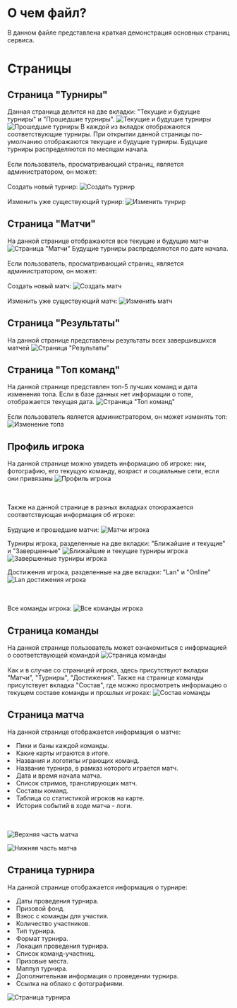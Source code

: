 # О чем файл?
В данном файле представлена краткая демонстрация основных страниц сервиса.

# Страницы
## Страница "Турниры"
Данная страница делится на две вкладки: "Текущие и будущие турниры" и "Прошедшие турниры".
![Текущие и будущие турниры](https://github.com/Tamada4a/KAST/blob/main/assets/2.%20Ongoing%20and%20upcoming%20events.png)
![Прошедшие турниры](https://github.com/Tamada4a/KAST/blob/main/assets/3.%20Ended%20events.png)
В каждой из вкладок отображаются соответствующие турниры. При открытии данной страницы по-умолчанию отображаются текущие и будущие турниры. Будущие турниры распределяются по месяцам начала.<br></br>
Если пользователь, просматривающий страниц, является администратором, он может:<br></br>
Создать новый турнир:
![Создать турнир](https://github.com/Tamada4a/KAST/blob/main/assets/4.%20Create%20new%20event.png)
<br></br>
Изменить уже существующий турнир:
![Изменить тунрир](https://github.com/Tamada4a/KAST/blob/main/assets/5.%20Edit%20event.png)

## Страница "Матчи"
На данной странице отображаются все текущие и будущие матчи
![Страница "Матчи"](https://github.com/Tamada4a/KAST/blob/main/assets/6.%20Matches%20page.png)
Будущие турниры распределяются по дате начала.<br></br>
Если пользователь, просматривающий страниц, является администратором, он может:<br></br>
Создать новый матч:
![Создать матч](https://github.com/Tamada4a/KAST/blob/main/assets/7.%20Create%20new%20match.png)
<br></br>
Изменить уже существующий матч:
![Изменить матч](https://github.com/Tamada4a/KAST/blob/main/assets/8.%20Edit%20match.png)

## Страница "Результаты"
На данной странице представлены результаты всех завершившихся матчей
![Страница "Результаты"](https://github.com/Tamada4a/KAST/blob/main/assets/9.%20Results%20page.png)

## Страница "Топ команд"
На данной странице представлен топ-5 лучших команд и дата изменения топа. Если в базе данных нет информации о топе, отображается текущая дата.
![Страница "Топ команд"](https://github.com/Tamada4a/KAST/blob/main/assets/10.%20Teams%20top%20page.png)
<br></br>
Если пользователь является администратором, он может изменять топ:
![Изменение топа](https://github.com/Tamada4a/KAST/blob/main/assets/11.%20Edit%20tems%20top.png)

## Профиль игрока
На данной странице можно увидеть информацию об игроке: ник, фотографию, его текущую команду, возраст и социальные сети, если они привязаны
![Профиль игрока](https://github.com/Tamada4a/KAST/blob/main/assets/1.%20Player%20profile.png)

<br></br>Также на данной странице в разных вкладках отоюражается соответствующая информация об игроке:<br></br>
Будущие и прошедшие матчи:
![Матчи игрока](https://github.com/Tamada4a/KAST/blob/main/assets/12.%20Player%20matches.png)

Турниры игрока, разделенные на две вкладки: "Ближайшие и текущие" и "Завершенные"
![Ближайшие и текущие турниры игрока](https://github.com/Tamada4a/KAST/blob/main/assets/13.%20Ongoing%20and%20upcoming%20player%20events.png)
![Завершенные турниры игрока](https://github.com/Tamada4a/KAST/blob/main/assets/14.%20Ended%20player%20events.png)

Достижения игрока, разделенные на две вкладки: "Lan" и "Online"
![Lan достижения игрока](https://github.com/Tamada4a/KAST/blob/main/assets/15.%20Player%20lan%20achievements.png)

<br></br>Все команды игрока:
![Все команды игрока](https://github.com/Tamada4a/KAST/blob/main/assets/16.%20Player%20rosters.png)

## Страница команды
На данной странице пользователь может ознакомиться с информацией о соответствующей командой
![Страница команды](https://github.com/Tamada4a/KAST/blob/main/assets/17.%20Team%20page.png)
<br></br>Как и в случае со страницей игрока, здесь присутствуют вкладки "Матчи", "Турниры", "Достижения". Также на странице команды присутствует вкладка "Состав", 
где можно просмотреть информацию о текущем составе команды и прошлых игроках:
![Состав команды](https://github.com/Tamada4a/KAST/blob/main/assets/18.%20Team%20players.png)

## Страница матча
На данной странице отображается информация о матче: 
<li>Пики и баны каждой команды.</li>
<li>Какие карты играются в итоге.</li>
<li>Названия и логотипы играющих команд.</li>
<li>Название турнира, в рамказ которого играется матч.</li>
<li>Дата и время начала матча.</li>
<li>Список стримов, транслирующих матч.</li>
<li>Составы команд.</li>
<li>Таблица со статистикой игроков на карте.</li>
<li>История событий в ходе матча - логи.</li>
<br></br>
 
![Верхняя часть матча](https://github.com/Tamada4a/KAST/blob/main/assets/19.%20Match%20page%20upper.png)

![Нижняя часть матча](https://github.com/Tamada4a/KAST/blob/main/assets/20.%20Match%20page%20bottom.png)

## Страница турнира
На данной странице отображается информация о турнире:
<li>Даты проведения турнира.</li>
<li>Призовой фонд.</li>
<li>Взнос с команды для участия.</li>
<li>Количество участников.</li>
<li>Тип турнира.</li>
<li>Формат турнира.</li>
<li>Локация проведения турнира.</li>
<li>Список команд-участниц.</li>
<li>Призовые места.</li>
<li>Маппул турнира.</li>
<li>Дополнительная информация о проведении турнира.</li>
<li>Ссылка на облако с фотографиями.</li>

![Страница турнира](https://github.com/Tamada4a/KAST/blob/main/assets/21.%20Event%20page.png)
